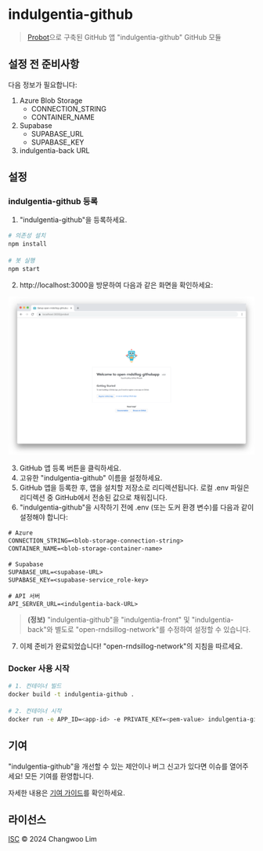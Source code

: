 # indulgentia-github

> [Probot](https://github.com/probot/probot)으로 구축된 GitHub 앱 "indulgentia-github" GitHub 모듈

## 설정 전 준비사항
다음 정보가 필요합니다:
1. Azure Blob Storage
   - CONNECTION_STRING
   - CONTAINER_NAME
2. Supabase
   - SUPABASE_URL
   - SUPABASE_KEY
3. indulgentia-back URL

## 설정

### indulgentia-github 등록

1. "indulgentia-github"을 등록하세요.

```sh
# 의존성 설치
npm install

# 봇 실행
npm start
```

2. http://localhost:3000을 방문하여 다음과 같은 화면을 확인하세요:

![Rndsillog Probot Setup Wizard Example](./public/rndsillog-probot-setup-wizard.svg)

3. GitHub 앱 등록 버튼을 클릭하세요.
4. 고유한 "indulgentia-github" 이름을 설정하세요.
5. GitHub 앱을 등록한 후, 앱을 설치할 저장소로 리디렉션됩니다. 로컬 .env 파일은 리디렉션 중 GitHub에서 전송된 값으로 채워집니다.
6. "indulgentia-github"을 시작하기 전에 .env (또는 도커 환경 변수)를 다음과 같이 설정해야 합니다:

```.env
# Azure
CONNECTION_STRING=<blob-storage-connection-string>
CONTAINER_NAME=<blob-storage-container-name>

# Supabase
SUPABASE_URL=<supabase-URL>
SUPABASE_KEY=<supabase-service_role-key>

# API 서버
API_SERVER_URL=<indulgentia-back-URL>
``` 
> **(정보)** "indulgentia-github"을 "indulgentia-front" 및 "indulgentia-back"와 별도로 "open-rndsillog-network"를 수정하여 설정할 수 있습니다.

7. 이제 준비가 완료되었습니다! "open-rndsillog-network"의 지침을 따르세요.

### Docker 사용 시작

```sh
# 1. 컨테이너 빌드
docker build -t indulgentia-github .

# 2. 컨테이너 시작
docker run -e APP_ID=<app-id> -e PRIVATE_KEY=<pem-value> indulgentia-github
```

## 기여

"indulgentia-github"을 개선할 수 있는 제안이나 버그 신고가 있다면 이슈를 열어주세요! 모든 기여를 환영합니다.

자세한 내용은 [기여 가이드](CONTRIBUTING.md)를 확인하세요.

## 라이선스

[ISC](LICENSE) © 2024 Changwoo Lim
